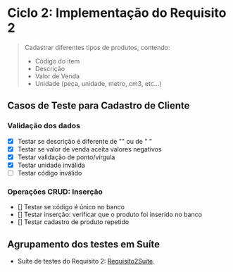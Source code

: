 # Ciclo 2: Implementação do Requisito 2  


> Cadastrar diferentes tipos de produtos, contendo:
>  - Código do item
>  - Descrição 
>  - Valor de Venda
>  - Unidade (peça, unidade, metro, cm3, etc...)

## Casos de Teste para Cadastro de Cliente 

### Validação dos dados 

- [x] Testar se descrição é diferente de "" ou de "   "
- [x] Testar se valor de venda aceita valores negativos
- [x] Testar validação de ponto/vírgula
- [x] Testar unidade inválida 
- [ ] Testar código inválido

### Operações CRUD: Inserção 

- [] Testar se código é único no banco
- [] Testar inserção: verificar que o produto foi inserido no banco 
- [] Testar cadastro de produto repetido 

## Agrupamento dos testes em Suíte 

* Suíte de testes do Requisito 2: [Requisito2Suite](../trab1/src/test/java/br/unb/Requisito2Suite.java).
